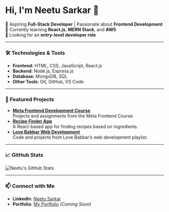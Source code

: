# Hi, I'm Neetu Sarkar 👋

🎯 Aspiring **Full-Stack Developer** | Passionate about **Frontend Development**  
🌟 Currently learning **React.js**, **MERN Stack**, and **AWS**  
💼 Looking for an **entry-level developer role**  

---

### 🛠️ Technologies & Tools
- **Frontend**: HTML, CSS, JavaScript, React.js  
- **Backend**: Node.js, Express.js  
- **Database**: MongoDB, SQL  
- **Other Tools**: Git, GitHub, VS Code  

---

### 🚀 Featured Projects
- **[Meta Frontend Development Course](https://github.com/NeetuSarkar/meta-frontend-course)**  
  Projects and assignments from the Meta Frontend Course.
- **[Recipe Finder App](https://github.com/NeetuSarkar/recipe-finder)**  
  A React-based app for finding recipes based on ingredients.
- **[Love Babbar Web Development](https://github.com/NeetuSarkar/lovebabbar-webdev)**  
  Code and projects from Love Babbar’s web development playlist.

---

### 📈 GitHub Stats
![Neetu's GitHub Stats](https://github-readme-stats.vercel.app/api?username=NeetuSarkar&show_icons=true&theme=radical)

---

### 📫 Connect with Me
- **LinkedIn**: [Neetu Sarkar](https://www.linkedin.com/in/neetu-sarkar)  
- **Portfolio**: [My Portfolio](#) *(Coming Soon)*  
